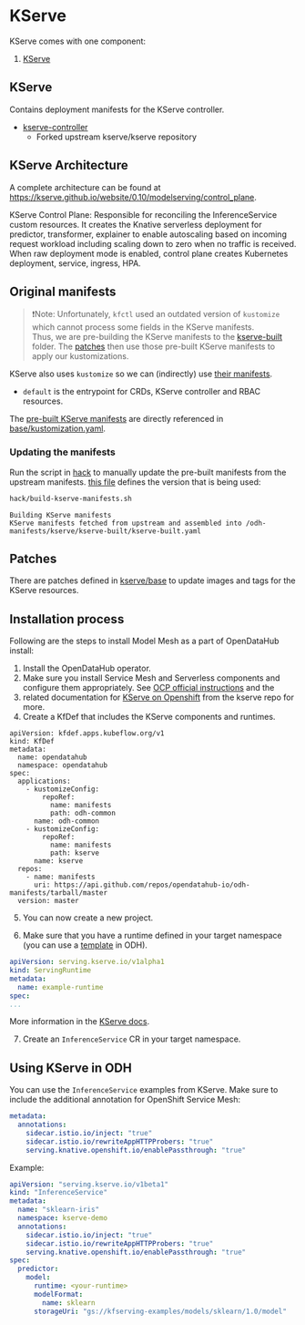 # KServe

KServe comes with one component:

1. [KServe](#KServe)


## KServe

Contains deployment manifests for the KServe controller.

- [kserve-controller](https://github.com/opendatahub-io/kserve)
  - Forked upstream kserve/kserve repository


## KServe Architecture

A complete architecture can be found at https://kserve.github.io/website/0.10/modelserving/control_plane.

KServe Control Plane: Responsible for reconciling the InferenceService custom resources. It creates the Knative serverless deployment for predictor, transformer, explainer to enable autoscaling based on incoming request workload including scaling down to zero when no traffic is received. When raw deployment mode is enabled, control plane creates Kubernetes deployment, service, ingress, HPA.


## Original manifests

> ❗️Note: Unfortunately, `kfctl` used an outdated version of `kustomize` which cannot process some fields in the KServe manifests.  
> Thus, we are pre-building the KServe manifests to the [kserve-built](./kserve-built) folder. The [patches](#patches) then use
> those pre-built KServe manifests to apply our kustomizations.

KServe also uses `kustomize` so we can (indirectly) use [their manifests](https://github.com/opendatahub-io/kserve/tree/master/config).

* `default` is the entrypoint for CRDs, KServe controller and RBAC resources.

The [pre-built KServe manifests](./kserve-built/kserve-built.yaml) are directly referenced in [base/kustomization.yaml](./base/kustomization.yaml).


### Updating the manifests

Run the script in [hack](./hack) to manually update the pre-built manifests from the upstream manifests. [this file](./hack/kustomization.yaml) defines the version that is being used:

```bash
hack/build-kserve-manifests.sh
```
```text
Building KServe manifests
KServe manifests fetched from upstream and assembled into /odh-manifests/kserve/kserve-built/kserve-built.yaml
```


## Patches

There are patches defined in [kserve/base](./base) to update images and tags for the KServe resources.
 

## Installation process

Following are the steps to install Model Mesh as a part of OpenDataHub install:

1. Install the OpenDataHub operator.
2. Make sure you install Service Mesh and Serverless components and configure them appropriately.
See [OCP official instructions](https://docs.openshift.com/serverless/1.29/integrations/serverless-ossm-setup.html) and the 
3. related documentation for [KServe on Openshift](https://github.com/kserve/kserve/blob/master/docs/OPENSHIFT_GUIDE.md#installation-with-service-mesh) from the kserve repo for more.
4. Create a KfDef that includes the KServe components and runtimes.

```
apiVersion: kfdef.apps.kubeflow.org/v1
kind: KfDef
metadata:
  name: opendatahub
  namespace: opendatahub
spec:
  applications:
    - kustomizeConfig:
        repoRef:
          name: manifests
          path: odh-common
      name: odh-common
    - kustomizeConfig:
        repoRef:
          name: manifests
          path: kserve
      name: kserve
  repos:
    - name: manifests
      uri: https://api.github.com/repos/opendatahub-io/odh-manifests/tarball/master
  version: master
```

5. You can now create a new project.

6. Make sure that you have a runtime defined in your target namespace (you can use a [template](https://github.com/opendatahub-io/odh-dashboard/blob/main/manifests/modelserving/ovms-ootb.yaml) in ODH).

```yaml
apiVersion: serving.kserve.io/v1alpha1
kind: ServingRuntime
metadata:
  name: example-runtime
spec:
...
```
More information in the [KServe docs](https://kserve.github.io/website/0.10/modelserving/servingruntimes/).

7. Create an `InferenceService` CR in your target namespace.


## Using KServe in ODH

You can use the `InferenceService` examples from KServe. Make sure to include the additional annotation for OpenShift Service Mesh:

```yaml
metadata:
  annotations:
    sidecar.istio.io/inject: "true"
    sidecar.istio.io/rewriteAppHTTPProbers: "true"
    serving.knative.openshift.io/enablePassthrough: "true"
```

Example:

```yaml
apiVersion: "serving.kserve.io/v1beta1"
kind: "InferenceService"
metadata:
  name: "sklearn-iris"
  namespace: kserve-demo
  annotations:
    sidecar.istio.io/inject: "true"
    sidecar.istio.io/rewriteAppHTTPProbers: "true"
    serving.knative.openshift.io/enablePassthrough: "true"
spec:
  predictor:
    model:
      runtime: <your-runtime>
      modelFormat:
        name: sklearn
      storageUri: "gs://kfserving-examples/models/sklearn/1.0/model"
```

